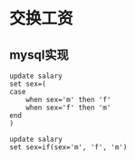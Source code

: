 # 交换工资

## mysql实现

```
update salary
set sex=(
case
	when sex='m' then 'f'
	when sex='f' then 'm'
end
)
```

```
update salary
set sex=if(sex='m', 'f', 'm')
```
